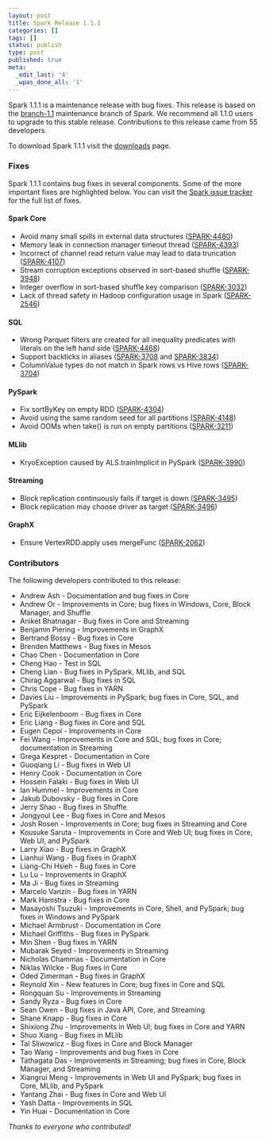 ```yaml
---
layout: post
title: Spark Release 1.1.1
categories: []
tags: []
status: publish
type: post
published: true
meta:
  _edit_last: '4'
  _wpas_done_all: '1'
---
```


Spark 1.1.1 is a maintenance release with bug fixes. This release is based on the [branch-1.1](https://github.com/apache/spark/tree/branch-1.1) maintenance branch of Spark. We recommend all 1.1.0 users to upgrade to this stable release. Contributions to this release came from 55 developers.

To download Spark 1.1.1 visit the <a href="{{site.baseurl}}/downloads.html">downloads</a> page.

### Fixes
Spark 1.1.1 contains bug fixes in several components. Some of the more important fixes are highlighted below. You can visit the [Spark issue tracker](http://s.apache.org/z9h) for the full list of fixes.

#### Spark Core
- Avoid many small spills in external data structures ([SPARK-4480](https://issues.apache.org/jira/browse/SPARK-4480))
- Memory leak in connection manager timeout thread ([SPARK-4393](https://issues.apache.org/jira/browse/SPARK-4393))
- Incorrect of channel read return value may lead to data truncation ([SPARK-4107](https://issues.apache.org/jira/browse/SPARK-4107))
- Stream corruption exceptions observed in sort-based shuffle ([SPARK-3948](https://issues.apache.org/jira/browse/SPARK-3948))
- Integer overflow in sort-based shuffle key comparison ([SPARK-3032](https://issues.apache.org/jira/browse/SPARK-3032))
- Lack of thread safety in Hadoop configuration usage in Spark ([SPARK-2546](https://issues.apache.org/jira/browse/SPARK-2546))

#### SQL
- Wrong Parquet filters are created for all inequality predicates with literals on the left hand side ([SPARK-4468](https://issues.apache.org/jira/browse/SPARK-4468))
- Support backticks in aliases ([SPARK-3708](https://issues.apache.org/jira/browse/SPARK-3708) and [SPARK-3834](https://issues.apache.org/jira/browse/SPARK-3834))
- ColumnValue types do not match in Spark rows vs Hive rows ([SPARK-3704](https://github.com/apache/spark/pull/3704))

#### PySpark
- Fix sortByKey on empty RDD ([SPARK-4304](https://issues.apache.org/jira/browse/SPARK-4304))
- Avoid using the same random seed for all partitions ([SPARK-4148](https://issues.apache.org/jira/browse/SPARK-4148))
- Avoid OOMs when take() is run on empty partitions ([SPARK-3211](https://issues.apache.org/jira/browse/SPARK-3211))

#### MLlib
- KryoException caused by ALS.trainImplicit in PySpark ([SPARK-3990](https://issues.apache.org/jira/browse/SPARK-3990))

#### Streaming
- Block replication continuously fails if target is down ([SPARK-3495](https://issues.apache.org/jira/browse/SPARK-3495))
- Block replication may choose driver as target ([SPARK-3496](https://issues.apache.org/jira/browse/SPARK-3496))

#### GraphX
- Ensure VertexRDD.apply uses mergeFunc ([SPARK-2062](https://issues.apache.org/jira/browse/SPARK-2062))

### Contributors
The following developers contributed to this release:

* Andrew Ash - Documentation and bug fixes in Core
* Andrew Or - Improvements in Core; bug fixes in Windows, Core, Block Manager, and Shuffle
* Aniket Bhatnagar - Bug fixes in Core and Streaming
* Benjamin Piering - Improvements in GraphX
* Bertrand Bossy - Bug fixes in Core
* Brenden Matthews - Bug fixes in Mesos
* Chao Chen - Documentation in Core
* Cheng Hao - Test in SQL
* Cheng Lian - Bug fixes in PySpark, MLlib, and SQL
* Chirag Aggarwal - Bug fixes in SQL
* Chris Cope - Bug fixes in YARN
* Davies Liu - Improvements in PySpark; bug fixes in Core, SQL, and PySpark
* Eric Eijkelenboom - Bug fixes in Core
* Eric Liang - Bug fixes in Core and SQL
* Eugen Cepoi - Improvements in Core
* Fei Wang - Improvements in Core and SQL; bug fixes in Core; documentation in Streaming
* Grega Kespret - Documentation in Core
* Guoqiang Li - Bug fixes in Web UI
* Henry Cook - Documentation in Core
* Hossein Falaki - Bug fixes in Web UI
* Ian Hummel - Improvements in Core
* Jakub Dubovsky - Bug fixes in Core
* Jerry Shao - Bug fixes in Shuffle
* Jongyoul Lee - Bug fixes in Core and Mesos
* Josh Rosen - Improvements in Core; bug fixes in Streaming and Core
* Kousuke Saruta - Improvements in Core and Web UI; bug fixes in Core, Web UI, and PySpark
* Larry Xiao - Bug fixes in GraphX
* Lianhui Wang - Bug fixes in GraphX
* Liang-Chi Hsieh - Bug fixes in Core
* Lu Lu - Improvements in GraphX
* Ma Ji - Bug fixes in Streaming
* Marcelo Vanzin - Bug fixes in YARN
* Mark Hamstra - Bug fixes in Core
* Masayoshi Tsuzuki - Improvements in Core, Shell, and PySpark; bug fixes in Windows and PySpark
* Michael Armbrust - Documentation in Core
* Michael Griffiths - Bug fixes in PySpark
* Min Shen - Bug fixes in YARN
* Mubarak Seyed - Improvements in Streaming
* Nicholas Chammas - Documentation in Core
* Niklas Wilcke - Bug fixes in Core
* Oded Zimerman - Bug fixes in GraphX
* Reynold Xin - New features in Core; bug fixes in Core and SQL
* Rongquan Su - Improvements in Streaming
* Sandy Ryza - Bug fixes in Core
* Sean Owen - Bug fixes in Java API, Core, and Streaming
* Shane Knapp - Bug fixes in Core
* Shixiong Zhu - Improvements in Web UI; bug fixes in Core and YARN
* Shuo Xiang - Bug fixes in MLlib
* Tal Sliwowicz - Bug fixes in Core and Block Manager
* Tao Wang - Improvements and bug fixes in Core
* Tathagata Das - Improvements in Streaming; bug fixes in Core, Block Manager, and Streaming
* Xiangrui Meng - Improvements in Web UI and PySpark; bug fixes in Core, MLlib, and PySpark
* Yantang Zhai - Bug fixes in Core and Web UI
* Yash Datta - Improvements in SQL
* Yin Huai - Documentation in Core

_Thanks to everyone who contributed!_

